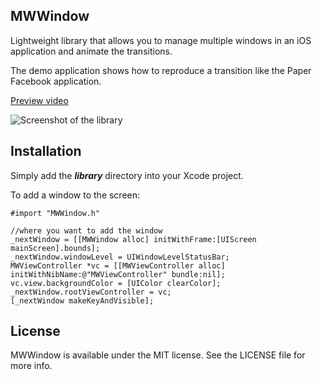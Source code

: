 ## MWWindow

Lightweight library that allows you to manage multiple windows in an iOS application and animate the transitions.

The demo application shows how to reproduce a transition like the Paper Facebook application.

<a href="http://youtu.be/LIE6YPZ7sgs"> Preview video </a>

![Screenshot of the library](https://github.com/jayztemplier/MWWindow/blob/master/screenshot.png)

## Installation
Simply add the ***library*** directory into your Xcode project.

To add a window to the screen:

	#import "MWWindow.h"
   	
	//where you want to add the window
	_nextWindow = [[MWWindow alloc] initWithFrame:[UIScreen mainScreen].bounds];
	_nextWindow.windowLevel = UIWindowLevelStatusBar;
    MWViewController *vc = [[MWViewController alloc] initWithNibName:@"MWViewController" bundle:nil];
    vc.view.backgroundColor = [UIColor clearColor];
    _nextWindow.rootViewController = vc;
    [_nextWindow makeKeyAndVisible];


## License
MWWindow is available under the MIT license. See the LICENSE file for more info.